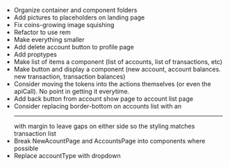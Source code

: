 - Organize container and component folders
- Add pictures to placeholders on landing page
- Fix coins-growing image squishing
- Refactor to use rem
- Make everything smaller
- Add delete account button to profile page
- Add proptypes
- Make list of items a component (list of accounts, list of transactions, etc)
- Make button and display a component (new account, account balances.  new transaction, transaction balances)
- Consider moving the tokens into the actions themselves (or even the apiCall).  No point in getting it everytime.
- Add back button from account show page to account list page
- Consider replacing border-bottom on accounts list with an <hr /> with margin to leave gaps on either side so the styling matches transaction list
- Break NewAcountPage and AccountsPage into components where possible
- Replace accountType with dropdown